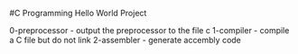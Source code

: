 #C Programming Hello World Project

0-preprocessor - output the preprocessor to the file c
1-compiler - compile a C file but do not link
2-assembler - generate accembly code
